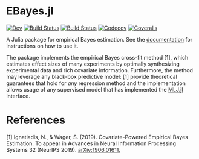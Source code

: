 # EBayes.jl

[![Dev](https://img.shields.io/badge/docs-dev-blue.svg)](https://nignatiadis.github.io/EBayes.jl/dev)
[![Build Status](https://travis-ci.com/nignatiadis/EBayes.jl.svg?branch=master)](https://travis-ci.com/nignatiadis/EBayes.jl)
[![Build Status](https://ci.appveyor.com/api/projects/status/github/nignatiadis/EBayes.jl?svg=true)](https://ci.appveyor.com/project/nignatiadis/EBayes-jl)
[![Codecov](https://codecov.io/gh/nignatiadis/EBayes.jl/branch/master/graph/badge.svg)](https://codecov.io/gh/nignatiadis/EBayes.jl)
[![Coveralls](https://coveralls.io/repos/github/nignatiadis/EBayes.jl/badge.svg?branch=master)](https://coveralls.io/github/nignatiadis/EBayes.jl?branch=master)

A Julia package for empirical Bayes estimation. See the [documentation](https://nignatiadis.github.io/EBayes.jl/dev) for instructions on how to use it.

The package implements the empirical Bayes cross-fit method [1], which estimates effect sizes of many experiments by optimally synthesizing experimental data and rich covariate information. Furthermore, the method may leverage any black-box predictive model: [1] provide theoretical guarantees that hold for *any* regression method and the implementation allows usage of any supervised model that has implemented the [MLJ.jl](https://github.com/alan-turing-institute/MLJ.jl) interface.

# References

[1] Ignatiadis, N., & Wager, S. (2019). Covariate-Powered Empirical Bayes Estimation. To appear in Advances in Neural Information Processing Systems 32 (NeurIPS 2019). [arXiv:1906.01611.](https://arxiv.org/abs/1906.01611)

